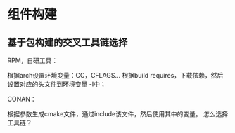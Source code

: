 # 组件构建

## 基于包构建的交叉工具链选择


RPM，自研工具：

根据arch设置环境变量：CC，CFLAGS...
根据build requires，下载依赖，然后设置对应的头文件到环境变量 -I中；

CONAN：

根据参数生成cmake文件，通过include该文件，然后使用其中的变量。
怎么选择工具链？